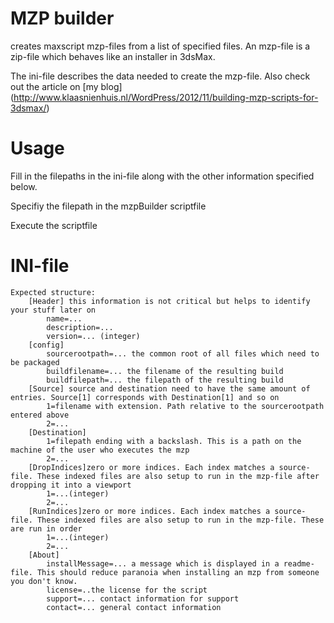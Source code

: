 # MZP builder

creates maxscript mzp-files from a list of specified files. An mzp-file is a zip-file which behaves like an installer in 3dsMax.

The ini-file describes the data needed to create the mzp-file. Also check out the article on [my blog] (http://www.klaasnienhuis.nl/WordPress/2012/11/building-mzp-scripts-for-3dsmax/)

# Usage

Fill in the filepaths in the ini-file along with the other information specified below.

Specifiy the filepath in the mzpBuilder scriptfile

Execute the scriptfile

# INI-file

	Expected structure:
		[Header] this information is not critical but helps to identify your stuff later on
			name=...
			description=...
			version=... (integer)
		[config]
			sourcerootpath=... the common root of all files which need to be packaged
			buildfilename=... the filename of the resulting build
			buildfilepath=... the filepath of the resulting build
		[Source] source and destination need to have the same amount of entries. Source[1] corresponds with Destination[1] and so on
			1=filename with extension. Path relative to the sourcerootpath entered above
			2=...
		[Destination]
			1=filepath ending with a backslash. This is a path on the machine of the user who executes the mzp
			2=...
		[DropIndices]zero or more indices. Each index matches a source-file. These indexed files are also setup to run in the mzp-file after dropping it into a viewport
			1=...(integer)
			2=...	
		[RunIndices]zero or more indices. Each index matches a source-file. These indexed files are also setup to run in the mzp-file. These are run in order
			1=...(integer)
			2=...
		[About]
			installMessage=... a message which is displayed in a readme-file. This should reduce paranoia when installing an mzp from someone you don't know.
			license=..the license for the script
			support=... contact information for support
			contact=... general contact information